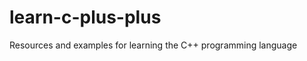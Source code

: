 learn-c-plus-plus
=================

Resources and examples for learning the C++ programming language